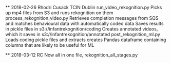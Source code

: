 ** 2018-02-26 Rhodri Cusack TCIN Dublin
run_video_rekognition.py
    Picks up mp4 files from S3 and runs rekognition on them
process_rekognition_video.py
    Retrieves completion messages from SQS and matches behavioural data with automatically coded data
    Saves results in pickle files in s3://infantrekognition/coding
    Creates annotated videos, which it saves in s3://infantrekognition/annotated
post_rekognition_ml.py
    Loads coding pickle files and extracts creates Pandas dataframe containing columns that are likely to be useful for ML

** 2018-03-12 RC
Now all in one file, rekognition_all_stages.py